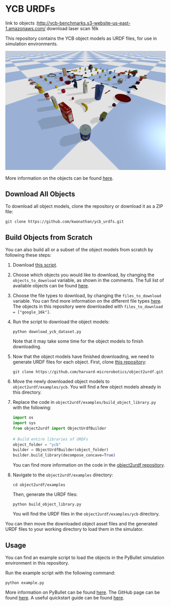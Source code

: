 # YCB URDFs

link to objects :http://ycb-benchmarks.s3-website-us-east-1.amazonaws.com/ download laser scan 16k

This repository contains the YCB object models as URDF files, for use in simulation environments.

<img src="assets/ycb_objects.png" width="750">

More information on the objects can be found [here](https://www.ycbbenchmarks.com/).

## Download All Objects

To download all object models, clone the repository or download it as a ZIP file:
```
git clone https://github.com/kwonathan/ycb_urdfs.git
```

## Build Objects from Scratch

You can also build all or a subset of the object models from scratch by following these steps:

1. Download [this script](https://github.com/sea-bass/ycb-tools/blob/main/download_ycb_dataset.py).

2. Choose which objects you would like to download, by changing the `objects_to_download` variable, as shown in the comments. The full list of available objects can be found [here](http://ycb-benchmarks.s3-website-us-east-1.amazonaws.com/).

3. Choose the file types to download, by changing the `files_to_download` variable. You can find more information on the different file types [here](http://ycb-benchmarks.s3-website-us-east-1.amazonaws.com/). The objects in this repository were downloaded with `files_to_download = ["google_16k"]`.

4. Run the script to download the object models:
   ```
   python download_ycb_dataset.py
   ```
   Note that it may take some time for the object models to finish downloading.

5. Now that the object models have finished downloading, we need to generate URDF files for each object. First, clone [this repository](https://github.com/harvard-microrobotics/object2urdf):
   ```
   git clone https://github.com/harvard-microrobotics/object2urdf.git
   ```

6. Move the newly downloaded object models to `object2urdf/examples/ycb`. You will find a few object models already in this directory.

7. Replace the code in `object2urdf/examples/build_object_library.py` with the following:
   ```python
   import os
   import sys
   from object2urdf import ObjectUrdfBuilder
   
   # Build entire libraries of URDFs
   object_folder = "ycb"
   builder = ObjectUrdfBuilder(object_folder)
   builder.build_library(decompose_concave=True)
   ```
   You can find more information on the code in the [object2urdf repository](https://github.com/harvard-microrobotics/object2urdf).

8. Navigate to the `object2urdf/examples` directory:
   ```
   cd object2urdf/examples
   ```
   Then, generate the URDF files:
   ```
   python build_object_library.py
   ```
   You will find the URDF files in the `object2urdf/examples/ycb` directory.

You can then move the downloaded object asset files and the generated URDF files to your working directory to load them in the simulator.

## Usage

You can find an example script to load the objects in the PyBullet simulation environment in this repository.

Run the example script with the following command:
```
python example.py
```

More information on PyBullet can be found [here](https://pybullet.org/wordpress/). The GitHub page can be found [here](https://github.com/bulletphysics/bullet3). A useful quickstart guide can be found [here](https://docs.google.com/document/d/10sXEhzFRSnvFcl3XxNGhnD4N2SedqwdAvK3dsihxVUA/edit?usp=sharing).
